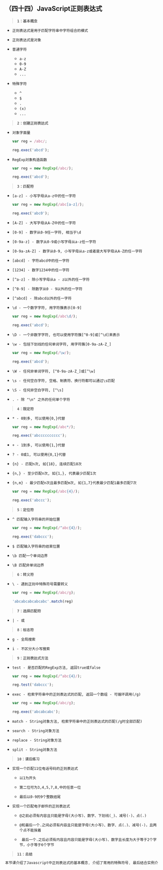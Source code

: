 ##  （四十四）JavaScript正则表达式
> **`1：基本概念`**

- `正则表达式是用于匹配字符串中字符组合的模式`

- `正则表达式是对象`

- `普通字符`
    - `a-z`
    - `0-9`
    - `A-Z`
    - `...`

- `特殊字符`
    - `^`
    - `$`
    - `.`
    - `(x)`
    - `...`

> **`2：创建正则表达式`**
- `对象字面量`
    ```javascript
    var reg = /abc/;

    reg.exec('abcd');
    ```

- `RegExp对象构造函数`
    ```javascript
    var reg = new RegExp(/abc/);

    reg.exec('abcd');
    ```

> **`3：匹配符`**
- `[a-z] - 小写字母从a-z中的任一字符`
    ```javascript
    var reg = new RegExp(/abc[a-z]/);

    reg.exec('abc0');
    ```

- `[A-Z] - 大写字母从A-Z中的任一字符`

- `[0-9] - 数字从0-9任一字符, 相当于\d`

- `[0-9a-z] - 数字从0-9或小写字母从a-z任一字符`

- `[0-9a-zA-Z] - 数字从0-9, 小写字母从a-z或者是大写字母从A-Z的任一字符`

- `[abcd] - 字符abcd中的任一字符`

- `[1234] - 数字1234中的任一字符`

- `[^a-z] - 除小写字母从a - z以外的任一字符`

- `[^0-9] - 除数字从0 - 9以外的任一字符`

- `[^abcd] - 除abcd以外的任一字符`

- `\d - 一个数字字符, 用字符簇表示[0-9]`
    ```javascript
    var reg = new RegExp(/abc\d/);

    reg.exec('abcd');
    ```

- `\D - 一个非数字字符, 也可以使用字符簇[^0-9]或[^\d]来表示`

- `\w - 包括下划线的任何单词字符, 用字符簇[0-9a-zA-Z_]`
    ```javascript
    var reg = new RegExp(/\w/);

    reg.exec('abcd');
    ```

- `\W - 任何非单词字符, [^0-9a-zA-Z_]或[^\w]`

- `\s - 任何空白字符, 空格、制表符、换行符都可以通过\s匹配`

- `\S - 任何非空白字符, [^\s]`

- `. - 除 "\n" 之外的任何单个字符`

> **`4：限定符`**

- `* - 0到多, 可以使用{0,}代替`
    ```javascript
    var reg = new RegExp(/abc*/);

    reg.exec('abcccccccccc');
    ```

- `+ - 1到多, 可以使用{1,}代替`

- `? - 0或1, 可以使用{0,1}代替`

- `{n} - 匹配n次, 如{18}, 连续匹配18次`

- `{n,} - 至少匹配n次, 如{1,}, 代表最少匹配1次`

- `{n,m} - 最少匹配n次且最多匹配m次, 如{1,7}代表最少匹配1最多匹配7次`
    ```javascript
    var reg = new RegExp(/abc{4}/);

    reg.exec('abccc');
    ```

> **`5：定位符`**
- `^ 匹配输入字符串的开始位置`
    ```javascript
    var reg = new RegExp(/^abc{4}/);

    reg.exec('dabccc');
    ```

- `$ 匹配输入字符串的结束位置`

- `\b 匹配一个单词边界`

- `\B 匹配非单词边界`

> **`6：转义符`**
- `\ - 遇到正则中特殊符号需要转义`
    ```javascript
    var reg = new RegExp(/abc/g);

    'abcabcabcabcabc'.match(reg)
    ```

> **`7：选择匹配符`**

- `| - 或`

> **`8：标志符`**

- `g - 全局搜索`

- `i - 不区分大小写搜索`

> **`9：正则表达式方法`**
- `test - 是否匹配的RegExp方法, 返回true或false`
    ```javascript
    var reg = new RegExp(/^abc{4}/);

    reg.test('dabccc');
    ```
- `exec - 检索字符串中的正则表达式的匹配, 返回一个数组 - 可循环调用(/g)`
    ```javascript
    var reg = new RegExp(/abc/g);

    reg.exec('abcabcabc');
    ```

- `match - String对象方法, 检索字符串中的正则表达式的匹配(/g时全部匹配)`

- `search - String对象方法`

- `replace - String对象方法`

- `split - String对象方法`

> **`10：课后练习`**
- `实现一个匹配11位电话号码的正则表达式`
    - `以1为开头`

    - `第二位可为3,4,5,7,8,中的任意一位`

    - `最后以0-9的9个整数结尾`

- `实现一个匹配电子邮件的正则表达式`
    - `@之前必须有内容且只能是字母(大小写)、数字、下划线(_)、减号(-)、点(.)`

    - `@和最后一个.之间必须有内容且只能是字母(大小写)、数字、点(.)、减号(-)，且两个点不能挨着`

    - ` 最后一个.之后必须有内容且内容只能是字母(大小写)、数字且长度为大于等于2个字节，小于等于6个字节`

> **`11：总结`**
```css
本节课介绍了Javascript中正则表达式的基本概念, 介绍了常用的特殊符号, 最后结合实例介绍了正则表达式的常用方法
```